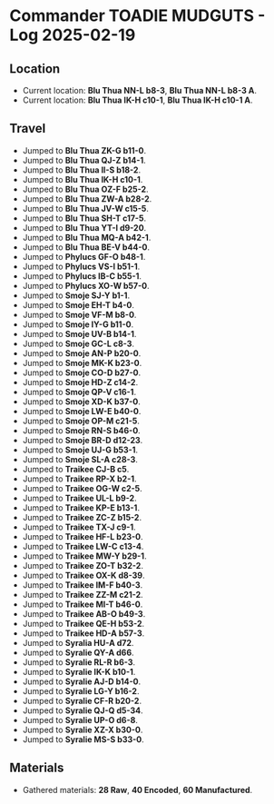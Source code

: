 # Commander TOADIE MUDGUTS - Log 2025-02-19

## Location
- Current location: **Blu Thua NN-L b8-3**, **Blu Thua NN-L b8-3 A**.
- Current location: **Blu Thua IK-H c10-1**, **Blu Thua IK-H c10-1 A**.

## Travel
- Jumped to **Blu Thua ZK-G b11-0**.
- Jumped to **Blu Thua QJ-Z b14-1**.
- Jumped to **Blu Thua II-S b18-2**.
- Jumped to **Blu Thua IK-H c10-1**.
- Jumped to **Blu Thua OZ-F b25-2**.
- Jumped to **Blu Thua ZW-A b28-2**.
- Jumped to **Blu Thua JV-W c15-5**.
- Jumped to **Blu Thua SH-T c17-5**.
- Jumped to **Blu Thua YT-I d9-20**.
- Jumped to **Blu Thua MQ-A b42-1**.
- Jumped to **Blu Thua BE-V b44-0**.
- Jumped to **Phylucs GF-O b48-1**.
- Jumped to **Phylucs VS-I b51-1**.
- Jumped to **Phylucs IB-C b55-1**.
- Jumped to **Phylucs XO-W b57-0**.
- Jumped to **Smoje SJ-Y b1-1**.
- Jumped to **Smoje EH-T b4-0**.
- Jumped to **Smoje VF-M b8-0**.
- Jumped to **Smoje IY-G b11-0**.
- Jumped to **Smoje UV-B b14-1**.
- Jumped to **Smoje GC-L c8-3**.
- Jumped to **Smoje AN-P b20-0**.
- Jumped to **Smoje MK-K b23-0**.
- Jumped to **Smoje CO-D b27-0**.
- Jumped to **Smoje HD-Z c14-2**.
- Jumped to **Smoje QP-V c16-1**.
- Jumped to **Smoje XD-K b37-0**.
- Jumped to **Smoje LW-E b40-0**.
- Jumped to **Smoje OP-M c21-5**.
- Jumped to **Smoje RN-S b46-0**.
- Jumped to **Smoje BR-D d12-23**.
- Jumped to **Smoje UJ-G b53-1**.
- Jumped to **Smoje SL-A c28-3**.
- Jumped to **Traikee CJ-B c5**.
- Jumped to **Traikee RP-X b2-1**.
- Jumped to **Traikee OG-W c2-5**.
- Jumped to **Traikee UL-L b9-2**.
- Jumped to **Traikee KP-E b13-1**.
- Jumped to **Traikee ZC-Z b15-2**.
- Jumped to **Traikee TX-J c9-1**.
- Jumped to **Traikee HF-L b23-0**.
- Jumped to **Traikee LW-C c13-4**.
- Jumped to **Traikee MW-Y b29-1**.
- Jumped to **Traikee ZO-T b32-2**.
- Jumped to **Traikee OX-K d8-39**.
- Jumped to **Traikee IM-F b40-3**.
- Jumped to **Traikee ZZ-M c21-2**.
- Jumped to **Traikee MI-T b46-0**.
- Jumped to **Traikee AB-O b49-3**.
- Jumped to **Traikee QE-H b53-2**.
- Jumped to **Traikee HD-A b57-3**.
- Jumped to **Syralia HU-A d72**.
- Jumped to **Syralie QY-A d66**.
- Jumped to **Syralie RL-R b6-3**.
- Jumped to **Syralie IK-K b10-1**.
- Jumped to **Syralie AJ-D b14-0**.
- Jumped to **Syralie LG-Y b16-2**.
- Jumped to **Syralie CF-R b20-2**.
- Jumped to **Syralie QJ-Q d5-34**.
- Jumped to **Syralie UP-O d6-8**.
- Jumped to **Syralie XZ-X b30-0**.
- Jumped to **Syralie MS-S b33-0**.

## Materials
- Gathered materials: **28 Raw**, **40 Encoded**, **60 Manufactured**.

